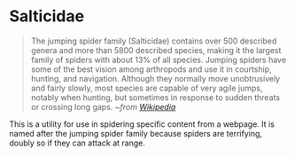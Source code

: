 # Salticidae

> The jumping spider family (Salticidae) contains over 500 described genera and more than 5800 described species, making it the largest family of spiders with about 13% of all species. Jumping spiders have some of the best vision among arthropods and use it in courtship, hunting, and navigation. Although they normally move unobtrusively and fairly slowly, most species are capable of very agile jumps, notably when hunting, but sometimes in response to sudden threats or crossing long gaps.
> *~from [Wikipedia](https://en.wikipedia.org/wiki/Jumping_spider)*

This is a utility for use in spidering specific content from a webpage. It is named after the jumping spider family because spiders are terrifying, doubly so if they can attack at range.
